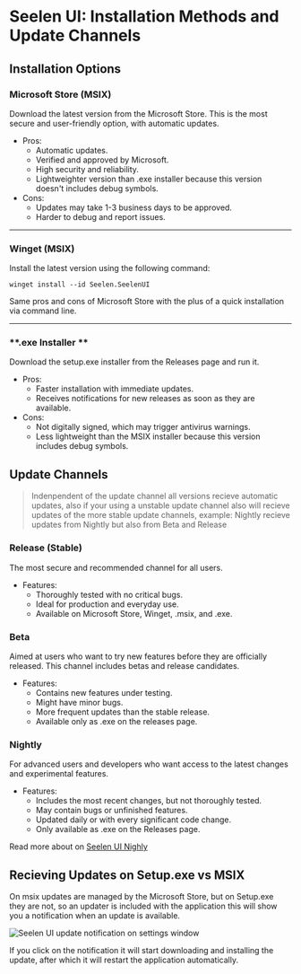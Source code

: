 # **Seelen UI: Installation Methods and Update Channels**

## **Installation Options**

### **Microsoft Store (MSIX)**

Download the latest version from the Microsoft Store. This is the most secure
and user-friendly option, with automatic updates.

- Pros:
  - Automatic updates.
  - Verified and approved by Microsoft.
  - High security and reliability.
  - Lightweighter version than .exe installer because this version doesn't
    includes debug symbols.
- Cons:
  - Updates may take 1-3 business days to be approved.
  - Harder to debug and report issues.

---

### **Winget (MSIX)**

Install the latest version using the following command:

```pwsh
winget install --id Seelen.SeelenUI
```

Same pros and cons of Microsoft Store with the plus of a quick installation via
command line.

---

### **.exe Installer **

Download the setup.exe installer from the Releases page and run it.

- Pros:
  - Faster installation with immediate updates.
  - Receives notifications for new releases as soon as they are available.
- Cons:
  - Not digitally signed, which may trigger antivirus warnings.
  - Less lightweight than the MSIX installer because this version includes debug
    symbols.

## **Update Channels**

> Indenpendent of the update channel all versions recieve automatic updates,
> also if your using a unstable update channel also will recieve updates of the
> more stable update channels, example: Nightly recieve updates from Nightly but
> also from Beta and Release

### **Release (Stable)**

The most secure and recommended channel for all users.

- Features:
  - Thoroughly tested with no critical bugs.
  - Ideal for production and everyday use.
  - Available on Microsoft Store, Winget, .msix, and .exe.

### **Beta**

Aimed at users who want to try new features before they are officially released.
This channel includes betas and release candidates.

- Features:
  - Contains new features under testing.
  - Might have minor bugs.
  - More frequent updates than the stable release.
  - Available only as .exe on the releases page.

### **Nightly**

For advanced users and developers who want access to the latest changes and
experimental features.

- Features:
  - Includes the most recent changes, but not thoroughly tested.
  - May contain bugs or unfinished features.
  - Updated daily or with every significant code change.
  - Only available as .exe on the Releases page.

Read more about on [Seelen UI Nighly](./nightly.md)

## **Recieving Updates on Setup.exe vs MSIX**

On msix updates are managed by the Microsoft Store, but on Setup.exe they are
not, so an updater is included with the application this will show you a
notification when an update is available.

![Seelen UI update notification on settings window](https://github.com/Seelen-Inc/slu-blog/blob/master/blog/seelen-ui-distribution-channels/image.png?raw=true)

If you click on the notification it will start downloading and installing the
update, after which it will restart the application automatically.
